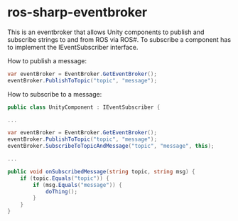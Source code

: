 # ros-sharp-eventbroker
This is an eventbroker that allows Unity components to publish and subscribe strings to and from ROS via ROS#.
To subscribe a component has to implement the IEventSubscriber interface.

How to publish a message:
```C#
var eventBroker = EventBroker.GetEventBroker();
eventBroker.PublishToTopic("topic", "message");
```

How to subscribe to a message:
```C#
public class UnityComponent : IEventSubscriber {

...

var eventBroker = EventBroker.GetEventBroker();
eventBroker.PublishToTopic("topic", "message");
eventBroker.SubscribeToTopicAndMessage("topic", "message", this);

...

public void onSubscribedMessage(string topic, string msg) {
    if (topic.Equals("topic")) {
        if (msg.Equals("message")) {
            doThing();
        }
    }
}
```
